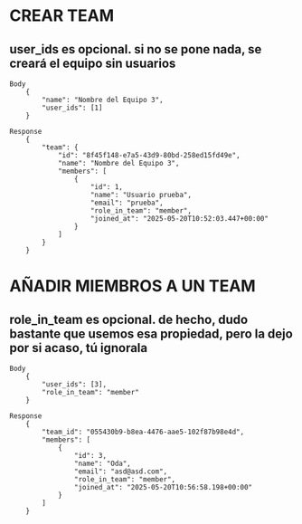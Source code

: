 #   CREAR TEAM
##      user_ids es opcional. si no se pone nada, se creará el equipo sin usuarios
    Body
        {
            "name": "Nombre del Equipo 3",
            "user_ids": [1]
        }

    Response
        {
            "team": {
                "id": "8f45f148-e7a5-43d9-80bd-258ed15fd49e",
                "name": "Nombre del Equipo 3",
                "members": [
                    {
                        "id": 1,
                        "name": "Usuario prueba",
                        "email": "prueba",
                        "role_in_team": "member",
                        "joined_at": "2025-05-20T10:52:03.447+00:00"
                    }
                ]
            }
        }

#   AÑADIR MIEMBROS A UN TEAM
##  role_in_team es opcional. de hecho, dudo bastante que usemos esa propiedad, pero la dejo por si acaso, tú ignorala
    Body
        {
            "user_ids": [3],
            "role_in_team": "member" 
        }

    Response
        {
            "team_id": "055430b9-b8ea-4476-aae5-102f87b98e4d",
            "members": [
                {
                    "id": 3,
                    "name": "Oda",
                    "email": "asd@asd.com",
                    "role_in_team": "member",
                    "joined_at": "2025-05-20T10:56:58.198+00:00"
                }
            ]
        }